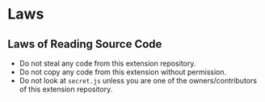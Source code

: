 # Laws

## Laws of Reading Source Code

- Do not steal any code from this extension repository.
- Do not copy any code from this extension without permission.
- Do not look at `secret.js` unless you are one of the owners/contributors of this extension repository.
